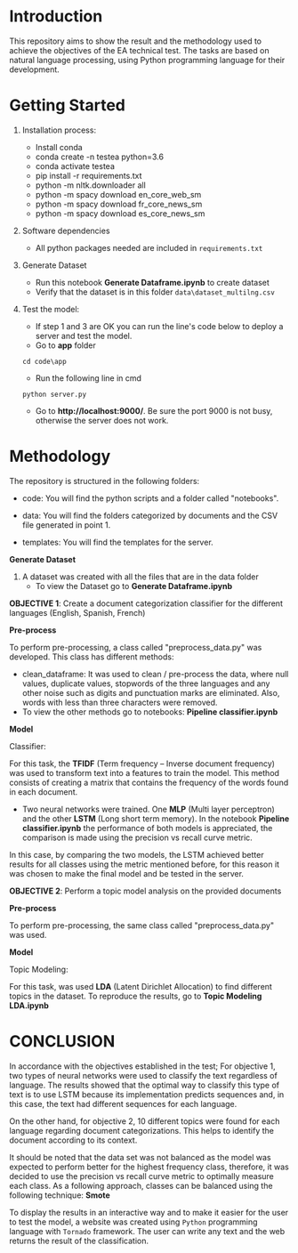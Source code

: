 # Introduction
This repository aims to show the result and the methodology used to achieve the objectives of the EA technical test. The tasks are based on natural language processing, using Python programming language for their development.

# Getting Started

1. Installation process:
    * Install conda
    * conda create -n testea python=3.6
    * conda activate testea
    * pip install -r requirements.txt
    * python -m nltk.downloader all
    * python -m spacy download en_core_web_sm
    * python -m spacy download fr_core_news_sm
    * python -m spacy download es_core_news_sm
    
1. Software dependencies
    * All python packages needed are included in `requirements.txt`
    
1. Generate Dataset
    *  Run this notebook **Generate Dataframe.ipynb** to create dataset
    *  Verify that the dataset is in this folder `data\dataset_multilng.csv`

1. Test the model:
    * If step 1 and 3 are OK you can run the line's code below to deploy a server and test the model.
    * Go to **app** folder 
    ```
    cd code\app
    ```
    * Run the following line in cmd
    
    ```
    python server.py
    ```
    * Go to **http://localhost:9000/**.  Be sure the port 9000 is not busy, otherwise the server does not work.

# Methodology
The repository is structured in the following folders:

 * code: You will find the python scripts and a folder called "notebooks".

* data: You will find the folders categorized by documents and the CSV file generated in point 1.

 * templates: You will find the templates for the server.

**Generate Dataset**

1. A dataset was created with all the files that are in the data folder
    * To view the Dataset go to **Generate Dataframe.ipynb** 

**OBJECTIVE 1**: Create a document categorization classifier for the different languages (English, Spanish, French)

**Pre-process**

To perform pre-processing, a class called "preprocess_data.py" was developed. This class has different methods:

* clean_dataframe: It was used to clean / pre-process the data, where null values, duplicate values, stopwords of the three languages ​​and any other noise such as digits and punctuation marks are eliminated. Also, words with less than three characters were removed.
* To view the other methods go to notebooks: **Pipeline classifier.ipynb**

**Model**

 Classifier:

For this task, the **TFIDF** (Term frequency – Inverse document frequency) was used to transform text into a features to train the model. This method consists of creating a matrix that contains the frequency of the words found in each document.

 * Two neural networks were trained. 
One **MLP** (Multi layer perceptron) and the other **LSTM** (Long short term memory). In the notebook **Pipeline classifier.ipynb** the performance of both models is appreciated, the comparison is made using the precision vs recall curve metric. 

  In this case, by comparing the two models, the LSTM achieved better results for all classes using the metric mentioned before, for this reason it was chosen to make the final model and be tested in the server.

**OBJECTIVE 2**: Perform a topic model analysis on the provided documents

**Pre-process**

To perform pre-processing, the same class called "preprocess_data.py" was used.

**Model**

Topic Modeling:

For this task, was used **LDA** (Latent Dirichlet Allocation) to find different topics in the dataset.
To reproduce the results, go to **Topic Modeling  LDA.ipynb**

# CONCLUSION

In accordance with the objectives established in the test; For objective 1, two types of neural networks were used to classify the text regardless of language. The results showed that the optimal way to classify this type of text is to use LSTM because its implementation predicts sequences and, in this case, the text had different sequences for each language.

On the other hand, for objective 2, 10 different topics were found for each language regarding document categorizations. This helps to identify the document according to its context.

It should be noted that the data set was not balanced as the model was expected to perform better for the highest frequency class, therefore, it was decided to use the precision vs recall curve metric to optimally measure each class. As a following approach, classes can be balanced using the following technique: **Smote**

To display the results in an interactive way and to make it easier for the user to test the model, a website was created using `Python` programming language with `Tornado` framework. The user can write any text and the web returns the result of the classification.
